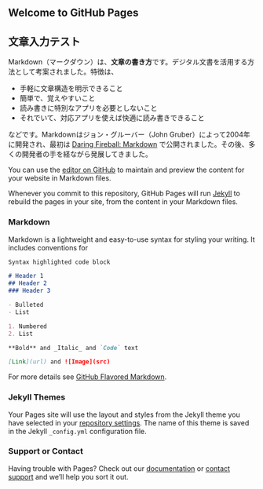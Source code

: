 ## Welcome to GitHub Pages

## 文章入力テスト

<p>Markdown（マークダウン）は、<strong>文章の書き方</strong>です。デジタル文書を活用する方法として考案されました。特徴は、</p>

<ul>
<li>手軽に文章構造を明示できること</li>
<li>簡単で、覚えやすいこと</li>
<li>読み書きに特別なアプリを必要としないこと</li>
<li>それでいて、対応アプリを使えば快適に読み書きできること</li>
</ul>

<p>などです。Markdownはジョン・グルーバー（John Gruber）によって2004年に開発され、最初は <a href="http://daringfireball.net/projects/markdown/">Daring Fireball: Markdown</a> で公開されました。その後、多くの開発者の手を経ながら発展してきました。</p>

You can use the [editor on GitHub](https://github.com/kx47g/kx47g.github.io/edit/main/README.md) to maintain and preview the content for your website in Markdown files.

Whenever you commit to this repository, GitHub Pages will run [Jekyll](https://jekyllrb.com/) to rebuild the pages in your site, from the content in your Markdown files.

### Markdown

Markdown is a lightweight and easy-to-use syntax for styling your writing. It includes conventions for

```markdown
Syntax highlighted code block

# Header 1
## Header 2
### Header 3

- Bulleted
- List

1. Numbered
2. List

**Bold** and _Italic_ and `Code` text

[Link](url) and ![Image](src)
```

For more details see [GitHub Flavored Markdown](https://guides.github.com/features/mastering-markdown/).

### Jekyll Themes

Your Pages site will use the layout and styles from the Jekyll theme you have selected in your [repository settings](https://github.com/kx47g/kx47g.github.io/settings/pages). The name of this theme is saved in the Jekyll `_config.yml` configuration file.

### Support or Contact

Having trouble with Pages? Check out our [documentation](https://docs.github.com/categories/github-pages-basics/) or [contact support](https://support.github.com/contact) and we’ll help you sort it out.
